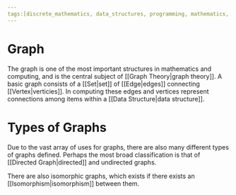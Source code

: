 ```yaml
---
tags:[discrete_mathematics, data_structures, programming, mathematics, graph_theory, set_theory]
---
```


# Graph

The graph is one of the most important structures in mathematics and computing, and is the central subject of [[Graph Theory|graph theory]]. A basic graph consists of a [[Set|set]] of [[Edge|edges]] connecting [[Vertex|verticies]]. In computing these edges and vertices represent connections among items within a [[Data Structure|data structure]].

# Types of Graphs

Due to the vast array of uses for graphs, there are also many different types of graphs defined. Perhaps the most broad classification is that of [[Directed Graph|directed]] and undirected graphs. 

There are also isomorphic graphs, which exists if there exists an [[Isomorphism|isomorphism]] between them.
